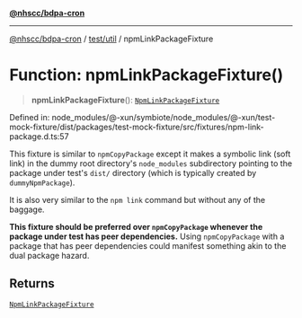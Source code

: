[**@nhscc/bdpa-cron**](../../../README.md)

***

[@nhscc/bdpa-cron](../../../README.md) / [test/util](../README.md) / npmLinkPackageFixture

# Function: npmLinkPackageFixture()

> **npmLinkPackageFixture**(): [`NpmLinkPackageFixture`](../type-aliases/NpmLinkPackageFixture.md)

Defined in: node\_modules/@-xun/symbiote/node\_modules/@-xun/test-mock-fixture/dist/packages/test-mock-fixture/src/fixtures/npm-link-package.d.ts:57

This fixture is similar to `npmCopyPackage` except it makes a symbolic link
(soft link) in the dummy root directory's `node_modules` subdirectory
pointing to the package under test's `dist/` directory (which is typically
created by `dummyNpmPackage`).

It is also very similar to the `npm link` command but without any of the
baggage.

**This fixture should be preferred over `npmCopyPackage` whenever the package
under test has peer dependencies.** Using `npmCopyPackage` with a package
that has peer dependencies could manifest something akin to the dual package
hazard.

## Returns

[`NpmLinkPackageFixture`](../type-aliases/NpmLinkPackageFixture.md)
